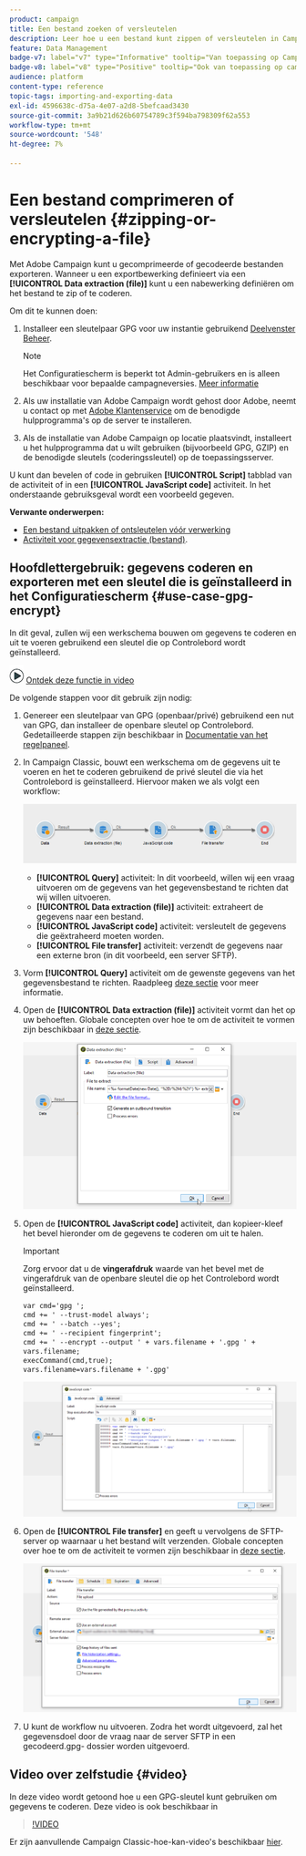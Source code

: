 ```yaml
---
product: campaign
title: Een bestand zoeken of versleutelen
description: Leer hoe u een bestand kunt zippen of versleutelen in Campagne voordat u het verwerkt
feature: Data Management
badge-v7: label="v7" type="Informative" tooltip="Van toepassing op Campaign Classic v7"
badge-v8: label="v8" type="Positive" tooltip="Ook van toepassing op campagne v8"
audience: platform
content-type: reference
topic-tags: importing-and-exporting-data
exl-id: 4596638c-d75a-4e07-a2d8-5befcaad3430
source-git-commit: 3a9b21d626b60754789c3f594ba798309f62a553
workflow-type: tm+mt
source-wordcount: '548'
ht-degree: 7%

---
```


# Een bestand comprimeren of versleutelen {#zipping-or-encrypting-a-file}



Met Adobe Campaign kunt u gecomprimeerde of gecodeerde bestanden exporteren. Wanneer u een exportbewerking definieert via een **[!UICONTROL Data extraction (file)]** kunt u een nabewerking definiëren om het bestand te zip of te coderen.

Om dit te kunnen doen:

1. Installeer een sleutelpaar GPG voor uw instantie gebruikend [Deelvenster Beheer](https://experienceleague.adobe.com/docs/control-panel/using/instances-settings/gpg-keys-management.html#encrypting-data).

   >[!NOTE]
   >
   >Het Configuratiescherm is beperkt tot Admin-gebruikers en is alleen beschikbaar voor bepaalde campagneversies. [Meer informatie](https://experienceleague.adobe.com/docs/control-panel/using/discover-control-panel/key-features.html)
   >

1. Als uw installatie van Adobe Campaign wordt gehost door Adobe, neemt u contact op met [Adobe Klantenservice](https://helpx.adobe.com/nl/enterprise/admin-guide.html/enterprise/using/support-for-experience-cloud.ug.html) om de benodigde hulpprogramma&#39;s op de server te installeren.
1. Als de installatie van Adobe Campaign op locatie plaatsvindt, installeert u het hulpprogramma dat u wilt gebruiken (bijvoorbeeld GPG, GZIP) en de benodigde sleutels (coderingssleutel) op de toepassingsserver.

U kunt dan bevelen of code in gebruiken **[!UICONTROL Script]** tabblad van de activiteit of in een **[!UICONTROL JavaScript code]** activiteit. In het onderstaande gebruiksgeval wordt een voorbeeld gegeven.

**Verwante onderwerpen:**

* [Een bestand uitpakken of ontsleutelen vóór verwerking](../../platform/using/unzip-decrypt.md)
* [Activiteit voor gegevensextractie (bestand)](../../workflow/using/extraction--file-.md).

## Hoofdlettergebruik: gegevens coderen en exporteren met een sleutel die is geïnstalleerd in het Configuratiescherm {#use-case-gpg-encrypt}

In dit geval, zullen wij een werkschema bouwen om gegevens te coderen en uit te voeren gebruikend een sleutel die op Controlebord wordt geïnstalleerd.

![](assets/do-not-localize/how-to-video.png) [Ontdek deze functie in video](#video)

De volgende stappen voor dit gebruik zijn nodig:

1. Genereer een sleutelpaar van GPG (openbaar/privé) gebruikend een nut van GPG, dan installeer de openbare sleutel op Controlebord. Gedetailleerde stappen zijn beschikbaar in [Documentatie van het regelpaneel](https://experienceleague.adobe.com/docs/control-panel/using/instances-settings/gpg-keys-management.html#encrypting-data).

1. In Campaign Classic, bouwt een werkschema om de gegevens uit te voeren en het te coderen gebruikend de privé sleutel die via het Controlebord is geïnstalleerd. Hiervoor maken we als volgt een workflow:

   ![](assets/gpg-workflow-encrypt.png)

   * **[!UICONTROL Query]** activiteit: In dit voorbeeld, willen wij een vraag uitvoeren om de gegevens van het gegevensbestand te richten dat wij willen uitvoeren.
   * **[!UICONTROL Data extraction (file)]** activiteit: extraheert de gegevens naar een bestand.
   * **[!UICONTROL JavaScript code]** activiteit: versleutelt de gegevens die geëxtraheerd moeten worden.
   * **[!UICONTROL File transfer]** activiteit: verzendt de gegevens naar een externe bron (in dit voorbeeld, een server SFTP).

1. Vorm **[!UICONTROL Query]** activiteit om de gewenste gegevens van het gegevensbestand te richten. Raadpleeg [deze sectie](../../workflow/using/query.md) voor meer informatie.

1. Open de **[!UICONTROL Data extraction (file)]** activiteit vormt dan het op uw behoeften. Globale concepten over hoe te om de activiteit te vormen zijn beschikbaar in [deze sectie](../../workflow/using/extraction--file-.md).

   ![](assets/gpg-data-extraction.png)

1. Open de **[!UICONTROL JavaScript code]** activiteit, dan kopieer-kleef het bevel hieronder om de gegevens te coderen om uit te halen.

   >[!IMPORTANT]
   >
   >Zorg ervoor dat u de **vingerafdruk** waarde van het bevel met de vingerafdruk van de openbare sleutel die op het Controlebord wordt geïnstalleerd.

   ```
   var cmd='gpg ';
   cmd += ' --trust-model always';
   cmd += ' --batch --yes';
   cmd += ' --recipient fingerprint';
   cmd += ' --encrypt --output ' + vars.filename + '.gpg ' + vars.filename;
   execCommand(cmd,true);
   vars.filename=vars.filename + '.gpg'
   ```

   ![](assets/gpg-script.png)

1. Open de **[!UICONTROL File transfer]** en geeft u vervolgens de SFTP-server op waarnaar u het bestand wilt verzenden. Globale concepten over hoe te om de activiteit te vormen zijn beschikbaar in [deze sectie](../../workflow/using/file-transfer.md).

   ![](assets/gpg-file-transfer.png)

1. U kunt de workflow nu uitvoeren. Zodra het wordt uitgevoerd, zal het gegevensdoel door de vraag naar de server SFTP in een gecodeerd.gpg- dossier worden uitgevoerd.

## Video over zelfstudie {#video}

In deze video wordt getoond hoe u een GPG-sleutel kunt gebruiken om gegevens te coderen. Deze video is ook beschikbaar in

>[!VIDEO](https://video.tv.adobe.com/v/36399?quality=12)

Er zijn aanvullende Campaign Classic-hoe-kan-video&#39;s beschikbaar [hier](https://experienceleague.adobe.com/docs/campaign-classic-learn/tutorials/overview.html?lang=nl).
